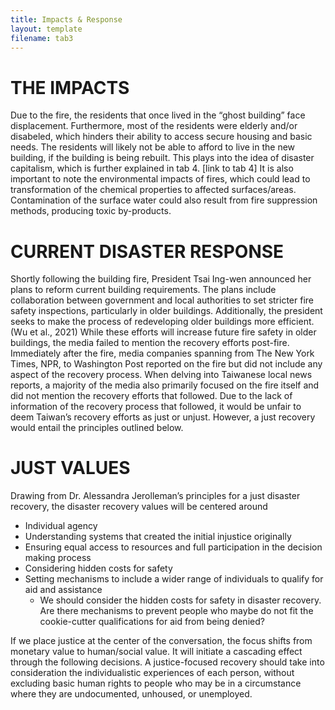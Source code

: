 ```yaml
---
title: Impacts & Response
layout: template
filename: tab3
--- 
```


# THE IMPACTS

Due to the fire, the residents that once lived in the “ghost building” face displacement. Furthermore, most of the residents were elderly and/or disabeled, which hinders their ability to access secure housing and basic needs. The residents will likely not be able to afford to live in the new building, if the building is being rebuilt. This plays into the idea of disaster capitalism, which is further explained in tab 4. [link to tab 4] It is also important to note the environmental impacts of fires, which could lead to transformation of the chemical properties to affected surfaces/areas. Contamination of the surface water could also result from fire suppression methods, producing toxic by-products.  

# CURRENT DISASTER RESPONSE

Shortly following the building fire, President Tsai Ing-wen announced her plans to reform current building requirements. The plans include collaboration between government and local authorities to set stricter fire safety inspections, particularly in older buildings. Additionally, the president seeks to make the process of redeveloping older buildings more efficient. (Wu et al., 2021) While these efforts will increase future fire safety in older buildings, the media failed to mention the recovery efforts post-fire. Immediately after the fire, media companies spanning from The New York Times, NPR, to Washington Post reported on the fire but did not include any aspect of the recovery process. When delving into Taiwanese local news reports, a majority of the media also primarily focused on the fire itself and did not mention the recovery efforts that followed. Due to the lack of information of the recovery process that followed, it would be unfair to deem Taiwan’s recovery efforts as just or unjust. However, a just recovery would entail the principles outlined below. 

# JUST VALUES

Drawing from Dr. Alessandra Jerolleman’s principles for a just disaster recovery, the disaster recovery values will be centered around
- Individual agency
- Understanding systems that created the initial injustice originally
- Ensuring equal access to resources and full participation in the decision making process
- Considering hidden costs for safety
- Setting mechanisms to include a wider range of individuals to qualify for aid and assistance
  - We should consider the hidden costs for safety in disaster recovery. Are there mechanisms to prevent people who maybe do not fit the cookie-cutter qualifications for aid from being denied?
  

If we place justice at the center of the conversation, the focus shifts from monetary value to human/social value. It will initiate a cascading effect through the following decisions. A justice-focused recovery should take into consideration the individualistic experiences of each person, without excluding basic human rights to people who may be in a circumstance where they are undocumented, unhoused, or unemployed.

